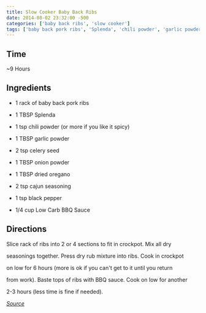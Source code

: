 ```yaml
---
title: Slow Cooker Baby Back Ribs
date: 2014-08-02 23:32:00 -500
categories: ['baby back ribs', 'slow cooker']
tags: ['baby back pork ribs', 'Splenda', 'chili powder', 'garlic powder', 'celery seed', 'onion powder', 'dried oregano', 'cajun seasoning', 'black pepper', 'Low Carb BBQ Sauce', 'slice', 'mix', 'press', 'cook', 'baste']
---
```


## Time



\~9 Hours



## Ingredients



-   1 rack of baby back pork ribs

-   1 TBSP Splenda

-   1 tsp chili powder (or more if you like it spicy)

-   1 TBSP garlic powder

-   2 tsp celery seed

-   1 TBSP onion powder

-   1 TBSP dried oregano

-   2 tsp cajun seasoning

-   1 tsp black pepper

-   1/4 cup Low Carb BBQ Sauce



## Directions



Slice rack of ribs into 2 or 4 sections to fit in crockpot. Mix all dry

seasonings together. Press dry rub mixture into ribs. Cook in crockpot

on low for 6 hours (more is ok if you can\'t get to it until you return

from work). Baste tops of ribs with BBQ sauce. Cook on low for another

2-3 hours (less time is fine if needed).



*[Source](http://lowcarblayla.blogspot.com/2012/04/crockpot-baby-back-ribs.html)*

